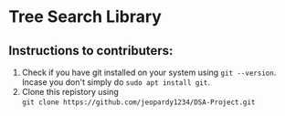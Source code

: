 # Tree Search Library

## Instructions to contributers: 

1. Check if you have git installed on your system using `git --version`. Incase you don't simply do `sudo apt install git`.
2. Clone this repistory using   
`git clone https://github.com/jeopardy1234/DSA-Project.git`



